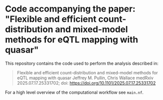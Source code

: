 # Code accompanying the paper: "Flexible and efficient count-distribution and mixed-model methods for eQTL mapping with quasar"

This repository contains the code used to perform the analysis described in:

> Flexible and efficient count-distribution and mixed-model methods for eQTL mapping with quasar 
> Jeffrey M. Pullin, Chris Wallace 
> medRxiv 2025.07.17.25331702; doi: https://doi.org/10.1101/2025.07.17.25331702 

For a high level overview of the computational workflow see `main.nf`.
